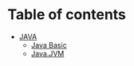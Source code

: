 # Table of contents

* [JAVA]()
  * [Java Basic](java/javaBasic/java.md)
  * [Java.JVM](java/jvm/jvm.md)